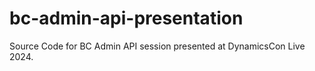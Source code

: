 # bc-admin-api-presentation
Source Code for BC Admin API session presented at DynamicsCon Live 2024.

